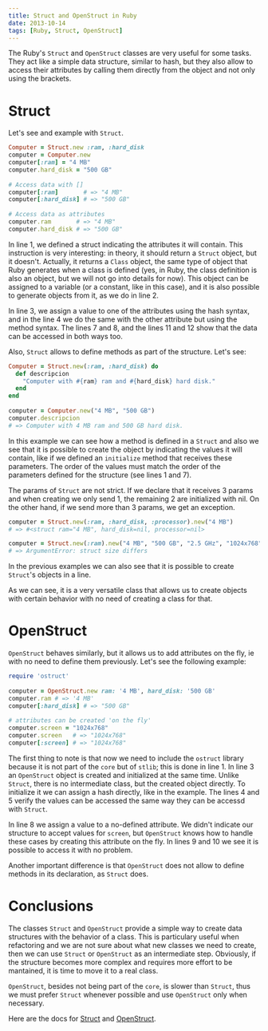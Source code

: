 ```yaml
---
title: Struct and OpenStruct in Ruby
date: 2013-10-14
tags: [Ruby, Struct, OpenStruct]
---
```


The Ruby's `Struct` and `OpenStruct` classes are very useful for some tasks.
They act like a simple data structure, similar to hash, but they also allow to
access their attributes by calling them directly from the object and not only
using the brackets.

# Struct

Let's see and example with `Struct`.

```ruby
Computer = Struct.new :ram, :hard_disk
computer = Computer.new
computer[:ram] = "4 MB"
computer.hard_disk = "500 GB"
 
# Access data with []
computer[:ram]       # => "4 MB"
computer[:hard_disk] # => "500 GB"
 
# Access data as attributes
computer.ram       # => "4 MB"
computer.hard_disk # => "500 GB"
```

In line 1, we defined a struct indicating the attributes it will contain. This
instruction is very interesting: in theory, it should return a `Struct` object,
but it doesn't. Actually, it returns a `Class` object, the same type of object
that Ruby generates when a class is defined (yes, in Ruby, the class definition
is also an object, but we will not go into details for now). This object can be
assigned to a variable (or a constant, like in this case), and it is also
possible to generate objects from it, as we do in line 2. 

In line 3, we assign a value to one of the attributes using the hash syntax,
and in the line 4 we do the same with the other attribute but using the method
syntax. The lines 7 and 8, and the lines 11 and 12 show that the data can be
accessed in both ways too.

Also, `Struct` allows to define methods as part of the structure. Let's see:

```ruby
Computer = Struct.new(:ram, :hard_disk) do
  def descripcion
    "Computer with #{ram} ram and #{hard_disk} hard disk."
  end
end
 
computer = Computer.new("4 MB", "500 GB")
computer.descripcion
# => Computer with 4 MB ram and 500 GB hard disk.
```

In this example we can see how a method is defined in a `Struct` and also we
see that it is possible to create the object by indicating the values it will
contain, like if we defined an `initialize` method that receives these
parameters. The order of the values must match the order of the parameters
defined for the structure (see lines 1 and 7).

The params of `Struct` are not strict. If we declare that it receives 3 params
and when creating we only send 1, the remaining 2 are initialized with nil. On
the other hand, if we send more than 3 params, we get an exception.

```ruby
computer = Struct.new(:ram, :hard_disk, :processor).new("4 MB")
# => #<struct ram="4 MB", hard_disk=nil, processor=nil>

computer = Struct.new(:ram).new("4 MB", "500 GB", "2.5 GHz", "1024x768")
# => ArgumentError: struct size differs
```

In the previous examples we can also see that it is possible to create
`Struct`'s objects in a line.

As we can see, it is a very versatile class that allows us to create objects
with certain behavior with no need of creating a class for that.

# OpenStruct

`OpenStruct` behaves similarly, but it allows us to add attributes on the fly,
ie with no need to define them previously. Let's see the following example:

```ruby
require 'ostruct'
 
computer = OpenStruct.new ram: '4 MB', hard_disk: '500 GB'
computer.ram # => '4 MB'
computer[:hard_disk] # => "500 GB"
 
# attributes can be created 'on the fly'
computer.screen = "1024x768"
computer.screen   # => "1024x768"
computer[:screen] # => "1024x768"
```

The first thing to note is that now we need to include the `ostruct` library
because it is not part of the `core` but of `stlib`; this is done in line 1. In
line 3 an `OpenStruct` object is created and initialized at the same time.
Unlike `Struct`, there is no intermediate class, but the created object
directly. To initialize it we can assign a hash directly, like in the example.
The lines 4 and 5 verify the values can be accessed the same way they can be
accessd with `Struct`.

In line 8 we assign a value to a no-defined attribute. We didn't indicate our
structure to accept values for `screen`, but `OpenStruct` knows how to handle
these cases by creating this attribute on the fly. In lines 9 and 10 we see it
is possible to access it with no problem.

Another important difference is that `OpenStruct` does not allow to define
methods in its declaration, as `Struct` does.

# Conclusions

The classes `Struct` and `OpenStruct` provide a simple way to create data
structures with the behavior of a class. This is particulary useful when
refactoring and we are not sure about what new classes we need to create, then
we can use `Struct` or `OpenStruct` as an intermediate step. Obviously, if the
structure becomes more complex and requires more effort to be mantained, it is
time to move it to a real class.

`OpenStruct`, besides not being part of the `core`, is slower than `Struct`,
thus we must prefer `Struct` whenever possible and use `OpenStruct` only when
necessary.

Here are the docs for [Struct](http://www.ruby-doc.org/core-2.0/Struct.html)
and
[OpenStruct](http://www.ruby-doc.org/stdlib-2.0/libdoc/ostruct/rdoc/OpenStruct.html).
